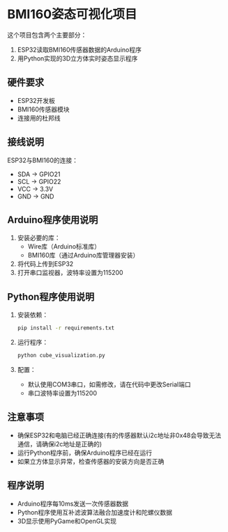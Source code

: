 # BMI160姿态可视化项目

这个项目包含两个主要部分：
1. ESP32读取BMI160传感器数据的Arduino程序
2. 用Python实现的3D立方体实时姿态显示程序

## 硬件要求
- ESP32开发板
- BMI160传感器模块
- 连接用的杜邦线

## 接线说明
ESP32与BMI160的连接：
- SDA -> GPIO21
- SCL -> GPIO22
- VCC -> 3.3V
- GND -> GND

## Arduino程序使用说明
1. 安装必要的库：
   - Wire库（Arduino标准库）
   - BMI160库（通过Arduino库管理器安装）
2. 将代码上传到ESP32
3. 打开串口监视器，波特率设置为115200

## Python程序使用说明
1. 安装依赖：
   ```bash
   pip install -r requirements.txt
   ```

2. 运行程序：
   ```bash
   python cube_visualization.py
   ```

3. 配置：
   - 默认使用COM3串口，如需修改，请在代码中更改Serial端口
   - 串口波特率设置为115200

## 注意事项
- 确保ESP32和电脑已经正确连接(有的传感器默认i2c地址非0x48会导致无法通信，请确保i2c地址是正确的)
- 运行Python程序前，确保Arduino程序已经在运行
- 如果立方体显示异常，检查传感器的安装方向是否正确

## 程序说明
- Arduino程序每10ms发送一次传感器数据
- Python程序使用互补滤波算法融合加速度计和陀螺仪数据
- 3D显示使用PyGame和OpenGL实现 
